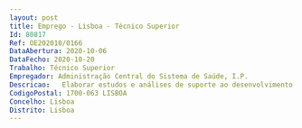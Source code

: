 ```yaml
--- 
layout: post
title: Emprego - Lisboa - Técnico Superior
Id: 80817
Ref: OE202010/0166
DataAbertura: 2020-10-06
DataFecho: 2020-10-20
Trabalho: Técnico Superior
Empregador: Administração Central do Sistema de Saúde, I.P.
Descricao:   Elaborar estudos e análises de suporte ao desenvolvimento do Sistema Integrado de Gestão do Acesso (SIGA), numa perspetiva de criação de conhecimento em saúde e de otimização da prestação de serviços   Analisar e prever o impacto das medidas instituídas no âmbito do SIGA SNS, propondo medidas ajustadas   Tratar informação específica da área do Sistema Integrado de Gestão de Inscritos para Cirurgia (SIGIC), e da Consulta a Tempo e Horas (CTH) ao nível da gestão da informação, da qualidade dos dados, produção de estudos, relatórios e da elaboração pareceres periódicos, internos e externos   Trabalhar a informação de Backoffice do SIGA   Monitorizar a atividade assistencial a partir dos SI existentes   Preparar o conjunto de informação a disponibilizar às diversas entidades, nos tempos definidos   Reportar informação às estruturas competentes, internas ou externas, nos termos e timings definidos   Definir indicadores de acesso para elaboração do Contrato Programa das instituições hospitalares ou para melhoria dos processos, do acesso e dos resultados.
CodigoPostal: 1700-063 LISBOA
Concelho: Lisboa
Distrito: Lisboa
--- 
```

